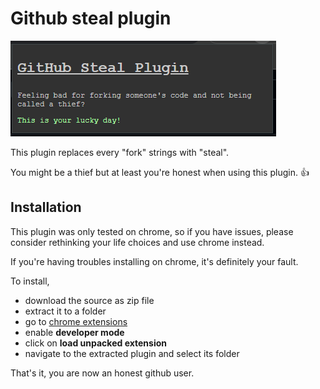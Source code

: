 # Github steal plugin

![Exmaple image](example.png)

This plugin replaces every "fork" strings with "steal".

You might be a thief but at least you're honest when using this plugin. 👍


## Installation

This plugin was only tested on chrome, so if you have issues, please consider rethinking your life choices and use 
chrome instead. 

If you're having troubles installing on chrome, it's definitely your fault.

To install,
 - download the source as zip file
 - extract it to a folder
 - go to [chrome extensions](chrome://extensions/)
 - enable **developer mode**
 - click on **load unpacked extension**
 - navigate to the extracted plugin and select its folder

That's it, you are now an honest github user.